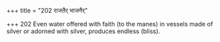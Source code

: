 +++
title = "202 राजतैर् भाजनैर्"

+++
202	Even water offered with faith (to the manes) in vessels made of silver or adorned with silver, produces endless (bliss).